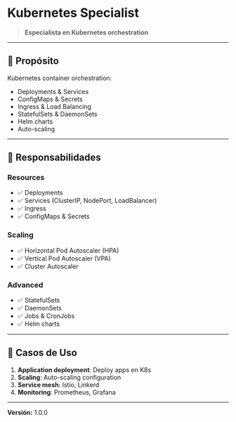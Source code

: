 # Kubernetes Specialist

> **Especialista en Kubernetes orchestration**

---

## 🎯 Propósito

Kubernetes container orchestration:
- Deployments & Services
- ConfigMaps & Secrets
- Ingress & Load Balancing
- StatefulSets & DaemonSets
- Helm charts
- Auto-scaling

---

## 🔧 Responsabilidades

### Resources
- ✅ Deployments
- ✅ Services (ClusterIP, NodePort, LoadBalancer)
- ✅ Ingress
- ✅ ConfigMaps & Secrets

### Scaling
- ✅ Horizontal Pod Autoscaler (HPA)
- ✅ Vertical Pod Autoscaler (VPA)
- ✅ Cluster Autoscaler

### Advanced
- ✅ StatefulSets
- ✅ DaemonSets
- ✅ Jobs & CronJobs
- ✅ Helm charts

---

## 💼 Casos de Uso

1. **Application deployment**: Deploy apps en K8s
2. **Scaling**: Auto-scaling configuration
3. **Service mesh**: Istio, Linkerd
4. **Monitoring**: Prometheus, Grafana

---

**Versión:** 1.0.0
